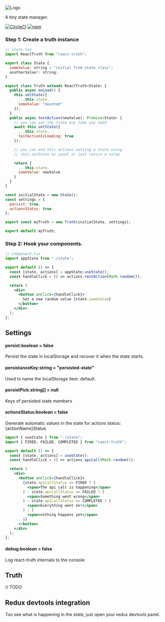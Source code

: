 ![Logo](https://res.cloudinary.com/iunigo/image/upload/c_scale,q_100,w_200/v1559334903/react-truth/React_Truth_color.png)

A tiny state manager.

[![CircleCI](https://circleci.com/gh/zapaiamarce/react-truth.svg?style=shield)](https://circleci.com/gh/zapaiamarce/react-truth) [![npm](https://img.shields.io/npm/v/react-truth/latest.svg?color=brightgreen)](https://www.npmjs.com/package/react-truth)

### Step 1: Create a truth instance

```jsx
// state.tsx
import ReactTruth from "react-truth";

export class State {
  someValue: string = "initial from state class";
  anotherValue?: string;
}

export class Truth extends ReactTruth<State> {
  public async onLoad() {
    this.setState({
      ...this.state,
      someValue: "mounted"
    });
  }
  public async testAction(newValue): Promise<State> {
    // you can set the state any time you need
    await this.setState({
      ...this.state,
      testActionIsLoading: true
    });

    // you can end this actions setting a state using
    // this.setState as usual or just return a value

    return {
      ...this.state,
      someValue: newValue
    }
  }
}

const initialState = new State();
const settings = {
  persist: true,
  actionsStatus: true
};

export const myTruth = new Truth(initialState, settings);

export default myTruth;
```

### Step 2: Hook your components.

```jsx
// Component.tsx
import appState from "./state";

export default () => {
  const [state, actions] = appState.useState();
  const handleClick = () => actions.testAction(Math.random());

  return (
    <div>
      <button onClick={handleClick}>
        Set a new random value {state.someValue}
      </button>
    </div>
  );
};
```

## Settings

#### persist:boolean = false

Persist the state in localStorage and recover it when the state starts.

#### persistanceKey:string = "persisted-state"

Used to name the localStorage item. default.

#### persistPick:string[] = null

Keys of persisted state members

#### actionsStatus:boolean = false

Generate automatic values in the state for actions status: {actionName}Status

```jsx
import { useState } from "./state";
import { FIRED, FAILED, COMPLETED } from "react-truth";

export default () => {
  const [state, actions] = useState();
  const handleClick = () => actions.apiCall(Math.random());

  return (
    <div>
      <button onClick={handleClick}>
        {state.apiCallStatus == FIRED ? (
          <span>The api call is happening</span>
        ) : state.apiCallStatus == FAILED ? (
          <span>Something went wrong</span>
        ) : state.apiCallStatus == COMPLETED ? (
          <span>Everything went ok!</span>
        ) : (
          <span>nothing happens yet</span>
        )}
      </button>
    </div>
  );
};
```

#### debug:boolean = false

Log react-truth internals to the console

## Truth

// TODO

## Redux devtools integration

Too see what is happening in the state, just open your redux devtools panel.

